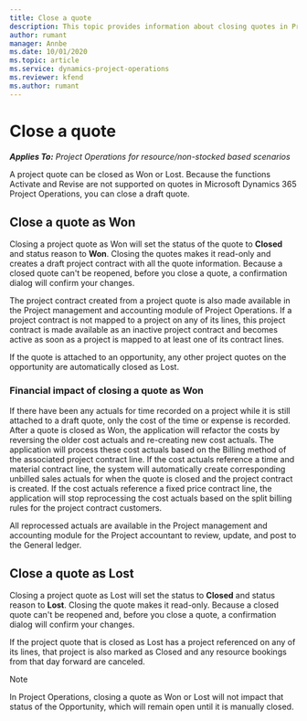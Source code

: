 ```yaml
---
title: Close a quote
description: This topic provides information about closing quotes in Project Operations.
author: rumant
manager: Annbe
ms.date: 10/01/2020
ms.topic: article
ms.service: dynamics-project-operations
ms.reviewer: kfend 
ms.author: rumant
---
```


# Close a quote

_**Applies To:** Project Operations for resource/non-stocked based scenarios_

A project quote can be closed as Won or Lost. Because the functions Activate and Revise are not supported on quotes in Microsoft Dynamics 365 Project Operations, you can close a draft quote.

## Close a quote as Won

Closing a project quote as Won will set the status of the quote to **Closed** and status reason to **Won**. Closing the quotes makes it read-only and creates a draft project contract with all the quote information. Because a closed quote can't be reopened, before you close a quote, a confirmation dialog will confirm your changes.

The project contract created from a project quote is also made available in the Project management and accounting module of Project Operations. If a project contract is not mapped to a project on any of its lines, this project contract is made available as an inactive project contract and becomes active as soon as a project is mapped to at least one of its contract lines.

If the quote is attached to an opportunity, any other project quotes on the opportunity are automatically closed as Lost.

### Financial impact of closing a quote as Won

If there have been any actuals for time recorded on a project while it is still attached to a draft quote, only the cost of the time or expense is recorded. After a quote is closed as Won, the application will refactor the costs by reversing the older cost actuals and re-creating new cost actuals. The application will process these cost actuals based on the Billing method of the associated project contract line. If the cost actuals reference a time and material contract line, the system will automatically create corresponding unbilled sales actuals for when the quote is closed and the project contract is created. If the cost actuals reference a fixed price contract line, the application will stop reprocessing the cost actuals based on the split billing rules for the project contract customers.

All reprocessed actuals are available in the Project management and accounting module for the Project accountant to review, update, and post to the General ledger. 

## Close a quote as Lost

Closing a project quote as Lost will set the status to **Closed** and status reason to **Lost**. Closing the quote makes it read-only. Because a closed quote can't be reopened and, before you close a quote, a confirmation dialog will confirm your changes.

If the project quote that is closed as Lost has a project referenced on any of its lines, that project is also marked as Closed and any resource bookings from that day forward are canceled.

> [!NOTE]
> In Project Operations, closing a quote as Won or Lost will not impact that status of the Opportunity, which will remain open until it is manually closed.
